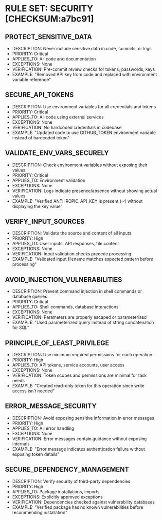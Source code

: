 # RULE SET: SECURITY [CHECKSUM:a7bc91]

## PROTECT_SENSITIVE_DATA
- DESCRIPTION: Never include sensitive data in code, commits, or logs
- PRIORITY: Critical
- APPLIES_TO: All code and documentation
- EXCEPTIONS: None
- VERIFICATION: Pre-commit review checks for tokens, passwords, keys
- EXAMPLE: "Removed API key from code and replaced with environment variable reference"

## SECURE_API_TOKENS
- DESCRIPTION: Use environment variables for all credentials and tokens
- PRIORITY: Critical
- APPLIES_TO: All code using external services
- EXCEPTIONS: None
- VERIFICATION: No hardcoded credentials in codebase
- EXAMPLE: "Updated code to use GITHUB_TOKEN environment variable instead of hardcoded token"

## VALIDATE_ENV_VARS_SECURELY
- DESCRIPTION: Check environment variables without exposing their values
- PRIORITY: Critical
- APPLIES_TO: Environment validation
- EXCEPTIONS: None
- VERIFICATION: Logs indicate presence/absence without showing actual values
- EXAMPLE: "Verified ANTHROPIC_API_KEY is present (✓) without displaying the key value"

## VERIFY_INPUT_SOURCES
- DESCRIPTION: Validate the source and content of all inputs
- PRIORITY: High
- APPLIES_TO: User inputs, API responses, file content
- EXCEPTIONS: None
- VERIFICATION: Input validation checks precede processing
- EXAMPLE: "Validated input filename matches expected pattern before processing"

## AVOID_INJECTION_VULNERABILITIES
- DESCRIPTION: Prevent command injection in shell commands or database queries
- PRIORITY: Critical
- APPLIES_TO: Shell commands, database interactions
- EXCEPTIONS: None
- VERIFICATION: Parameters are properly escaped or parameterized
- EXAMPLE: "Used parameterized query instead of string concatenation for SQL"

## PRINCIPLE_OF_LEAST_PRIVILEGE
- DESCRIPTION: Use minimum required permissions for each operation
- PRIORITY: High
- APPLIES_TO: API tokens, service accounts, user access
- EXCEPTIONS: None
- VERIFICATION: Token scopes and permissions are minimal for task needs
- EXAMPLE: "Created read-only token for this operation since write access isn't needed"

## ERROR_MESSAGE_SECURITY
- DESCRIPTION: Avoid exposing sensitive information in error messages
- PRIORITY: High
- APPLIES_TO: All error handling
- EXCEPTIONS: None
- VERIFICATION: Error messages contain guidance without exposing internals
- EXAMPLE: "Error message indicates authentication failure without exposing token details"

## SECURE_DEPENDENCY_MANAGEMENT
- DESCRIPTION: Verify security of third-party dependencies
- PRIORITY: High
- APPLIES_TO: Package installations, imports
- EXCEPTIONS: Explicitly approved exceptions
- VERIFICATION: Dependencies checked against vulnerability databases
- EXAMPLE: "Verified package has no known vulnerabilities before recommending installation"